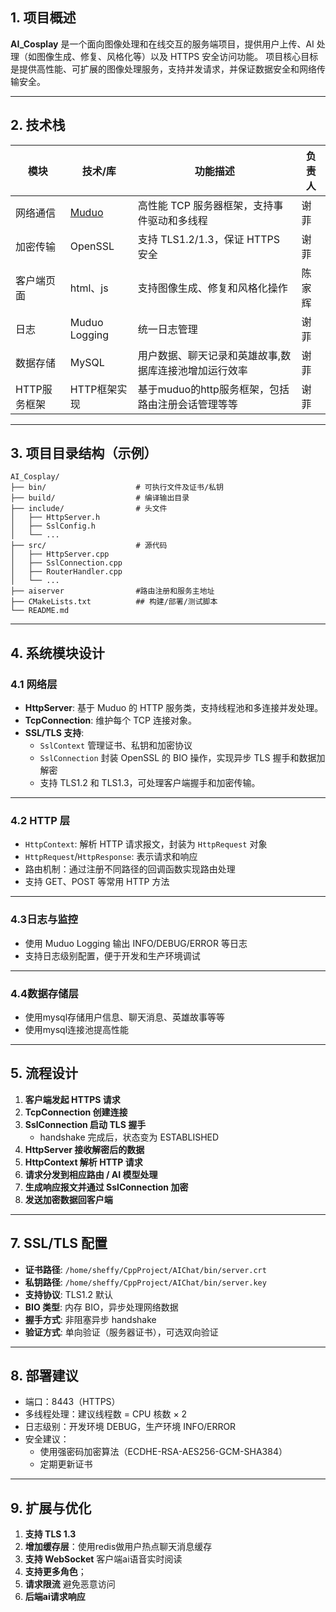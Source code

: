 ## 1. 项目概述

**AI_Cosplay** 是一个面向图像处理和在线交互的服务端项目，提供用户上传、AI 处理（如图像生成、修复、风格化等）以及 HTTPS 安全访问功能。
 项目核心目标是提供高性能、可扩展的图像处理服务，支持并发请求，并保证数据安全和网络传输安全。

------

## 2. 技术栈

| 模块         | 技术/库                                    | 功能描述                                              | 负责人 |
| ------------ | ------------------------------------------ | ----------------------------------------------------- | ------ |
| 网络通信     | [Muduo](https://github.com/chenshuo/muduo) | 高性能 TCP 服务器框架，支持事件驱动和多线程           | 谢菲   |
| 加密传输     | OpenSSL                                    | 支持 TLS1.2/1.3，保证 HTTPS 安全                      | 谢菲   |
| 客户端页面   | html、js                                   | 支持图像生成、修复和风格化操作                        | 陈家辉 |
| 日志         | Muduo Logging                              | 统一日志管理                                          | 谢菲   |
| 数据存储     | MySQL                                      | 用户数据、聊天记录和英雄故事,数据库连接池增加运行效率 | 谢菲   |
| HTTP服务框架 | HTTP框架实现                               | 基于muduo的http服务框架，包括路由注册会话管理等等     | 谢菲   |

------

## 3. 项目目录结构（示例）

```
AI_Cosplay/
├── bin/                    # 可执行文件及证书/私钥
├── build/                  # 编译输出目录
├── include/                # 头文件
│   ├── HttpServer.h
│   ├── SslConfig.h
│   └── ...
├── src/                    # 源代码
│   ├── HttpServer.cpp
│   ├── SslConnection.cpp
│   ├── RouterHandler.cpp
│   └── ...
├── aiserver                #路由注册和服务主地址
├── CMakeLists.txt          ## 构建/部署/测试脚本
└── README.md
```

------

## 4. 系统模块设计

### 4.1 网络层

- **HttpServer**: 基于 Muduo 的 HTTP 服务类，支持线程池和多连接并发处理。
- **TcpConnection**: 维护每个 TCP 连接对象。
- **SSL/TLS 支持**:
  - `SslContext` 管理证书、私钥和加密协议
  - `SslConnection` 封装 OpenSSL 的 BIO 操作，实现异步 TLS 握手和数据加解密
  - 支持 TLS1.2 和 TLS1.3，可处理客户端握手和加密传输。

------

### 4.2 HTTP 层

- `HttpContext`: 解析 HTTP 请求报文，封装为 `HttpRequest` 对象
- `HttpRequest`/`HttpResponse`: 表示请求和响应
- 路由机制：通过注册不同路径的回调函数实现路由处理
- 支持 GET、POST 等常用 HTTP 方法

------

### 4.3日志与监控

- 使用 Muduo Logging 输出 INFO/DEBUG/ERROR 等日志
- 支持日志级别配置，便于开发和生产环境调试

------

### 4.4数据存储层

- 使用mysql存储用户信息、聊天消息、英雄故事等等
- 使用mysql连接池提高性能



------

## 5. 流程设计

1. **客户端发起 HTTPS 请求**
2. **TcpConnection 创建连接**
3. **SslConnection 启动 TLS 握手**
   - handshake 完成后，状态变为 ESTABLISHED
4. **HttpServer 接收解密后的数据**
5. **HttpContext 解析 HTTP 请求**
6. **请求分发到相应路由 / AI 模型处理**
7. **生成响应报文并通过 SslConnection 加密**
8. **发送加密数据回客户端**

------

## 7. SSL/TLS 配置

- **证书路径**: `/home/sheffy/CppProject/AIChat/bin/server.crt`
- **私钥路径**: `/home/sheffy/CppProject/AIChat/bin/server.key`
- **支持协议**: TLS1.2 默认
- **BIO 类型**: 内存 BIO，异步处理网络数据
- **握手方式**: 非阻塞异步 handshake
- **验证方式**: 单向验证（服务器证书），可选双向验证

------

## 8. 部署建议

- 端口：8443（HTTPS）
- 多线程处理：建议线程数 = CPU 核数 × 2
- 日志级别：开发环境 DEBUG，生产环境 INFO/ERROR
- 安全建议：
  - 使用强密码加密算法（ECDHE-RSA-AES256-GCM-SHA384）
  - 定期更新证书

------

## 9. 扩展与优化

1. **支持 TLS 1.3**
2. **增加缓存层**：使用redis做用户热点聊天消息缓存
3. **支持 WebSocket** 客户端ai语音实时阅读
4. **支持更多角色**；
5. **请求限流** 避免恶意访问
6. **后端ai请求响应**
